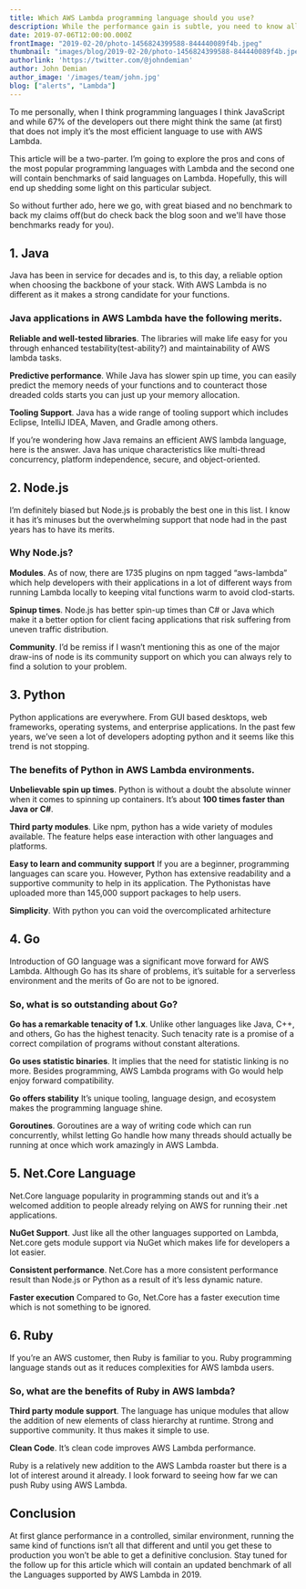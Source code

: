 ```yaml
---
title: Which AWS Lambda programming language should you use?
description: While the performance gain is subtle, you need to know all the details before making a decision.
date: 2019-07-06T12:00:00.000Z
frontImage: "2019-02-20/photo-1456824399588-844440089f4b.jpeg"
thumbnail: "images/blog/2019-02-20/photo-1456824399588-844440089f4b.jpeg"
authorlink: 'https://twitter.com/@johndemian'
author: John Demian
author_image: '/images/team/john.jpg'
blog: ["alerts", "Lambda"]
---
```

To me personally, when I think programming languages I think JavaScript and while 67% of the developers out there might think the same (at first) that does not imply it’s the most efficient language to use with AWS Lambda.

This article will be a two-parter. I’m going to explore the pros and cons of the most popular programming languages with Lambda and the second one will contain benchmarks of said languages on Lambda. Hopefully, this will end up shedding some light on this particular subject.

So without further ado, here we go, with great biased and no benchmark to back my claims off(but do check back the blog soon and we'll have those benchmarks ready for you).

## 1. Java
Java has been in service for decades and is, to this day, a reliable option when choosing the backbone of your stack. With AWS Lambda is no different as it makes a strong candidate for your functions.

### Java applications in AWS Lambda have the following merits.

**Reliable and well-tested libraries**. The libraries will make life easy for you through enhanced testability(test-ability?) and maintainability of AWS lambda tasks.

**Predictive performance**. While Java has slower spin up time, you can easily predict the memory needs of your functions and to counteract those dreaded colds starts you can just up your memory allocation.

**Tooling Support**. Java has a wide range of tooling support which includes Eclipse, IntelliJ IDEA, Maven, and Gradle among others.

If you’re wondering how Java remains an efficient AWS lambda language, here is the answer. Java has unique characteristics like multi-thread concurrency, platform independence, secure, and object-oriented.

## 2. Node.js 
I’m definitely biased but Node.js is probably the best one in this list. I know it has it’s minuses but the overwhelming support that node had in the past years has to have its merits.

### Why Node.js?

**Modules**. As of now, there are 1735 plugins on npm tagged “aws-lambda” which help developers with their applications in a lot of different ways from running Lambda locally to keeping vital functions warm to avoid clod-starts.

**Spinup times**. Node.js has better spin-up times than C# or Java which make it a better option for client facing applications that risk suffering from uneven traffic distribution.

**Community**. I’d be remiss if I wasn’t mentioning this as one of the major draw-ins of node is its community support on which you can always rely to find a solution to your problem.

## 3. Python 
Python applications are everywhere. From GUI based desktops, web frameworks, operating systems, and enterprise applications. In the past few years, we’ve seen a lot of developers adopting python and it seems like this trend is not stopping.

### The benefits of Python in AWS Lambda environments.

**Unbelievable spin up times**. Python is without a doubt the absolute winner when it comes to spinning up containers. It’s about **100 times faster than Java or C#**.

**Third party modules**. Like npm, python has a wide variety of modules available.  The feature helps ease interaction with other languages and platforms.

**Easy to learn and community support** If you are a beginner, programming languages can scare you. However, Python has extensive readability and a supportive community to help in its application. The Pythonistas have uploaded more than 145,000 support packages to help users.

**Simplicity**. With python you can void the overcomplicated arhitecture 

## 4. Go
Introduction of GO language was a significant move forward for AWS Lambda. Although Go has its share of problems, it’s suitable for a serverless environment and the merits of Go are not to be ignored.

### So, what is so outstanding about Go?

**Go has a remarkable tenacity of 1.x**. Unlike other languages like Java, C++, and others, Go has the highest tenacity. Such tenacity rate is a promise of a correct compilation of programs without constant alterations.

**Go uses statistic binaries**. It implies that the need for statistic linking is no more. Besides programming, AWS Lambda programs with Go would help enjoy forward compatibility.

**Go offers stability** It’s unique tooling, language design, and ecosystem makes the programming language shine.

**Goroutines**. Goroutines are a way of writing code which can run concurrently, whilst letting Go handle how many threads should actually be running at once which work amazingly in AWS Lambda.


## 5. Net.Core Language
Net.Core language popularity in programming stands out and it’s a welcomed addition to people already relying on AWS for running their .net applications.

**NuGet Support**. Just like all the other languages supported on Lambda, Net.core gets module support via NuGet which makes life for developers a lot easier.

**Consistent performance**. Net.Core has a more consistent performance result than Node.js or Python as a result of it’s less dynamic nature.

**Faster execution** Compared to Go, Net.Core has a faster execution time which is not something to be ignored.

## 6. Ruby
If you’re an AWS customer, then Ruby is familiar to you. Ruby programming language stands out as it reduces complexities for AWS lambda users.

### So, what are the benefits of Ruby in AWS lambda?

**Third party module support**. The language has unique modules that allow the addition of new elements of class hierarchy at runtime.
Strong and supportive community. It thus makes it simple to use.

**Clean Code**. It’s clean code improves AWS Lambda performance.

Ruby is a relatively new addition to the AWS Lambda roaster but there is a lot of interest around it already. I look forward to seeing how far we can push Ruby using AWS Lambda.

## Conclusion
At first glance performance in a controlled, similar environment, running the same kind of functions isn’t all that different and until you get these to production you won’t be able to get a definitive conclusion. Stay tuned for the follow up for this article which will contain an updated benchmark of all the Languages supported by AWS Lambda in 2019.
